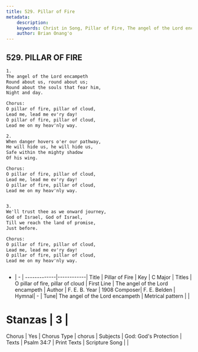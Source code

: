```yaml
---
title: 529. Pillar of Fire
metadata:
    description: 
    keywords: Christ in Song, Pillar of Fire, The angel of the Lord encampeth, O pillar of fire, pillar of cloud
    author: Brian Onang'o
---
```



## 529. PILLAR OF FIRE

```txt
1.
The angel of the Lord encampeth
Round about us, round about us;
Round about the souls that fear him,
Night and day.

Chorus:
O pillar of fire, pillar of cloud,
Lead me, lead me ev'ry day!
O pillar of fire, pillar of cloud,
Lead me on my heav'nly way.

2.
When danger hovers o'er our pathway,
He will hide us, he will hide us,
Safe within the mighty shadow 
Of his wing. 

Chorus:
O pillar of fire, pillar of cloud,
Lead me, lead me ev'ry day!
O pillar of fire, pillar of cloud,
Lead me on my heav'nly way.


3.
We'll trust thee as we onward journey,
God of Israel, God of Israel,
Till we reach the land of promise,
Just before. 

Chorus:
O pillar of fire, pillar of cloud,
Lead me, lead me ev'ry day!
O pillar of fire, pillar of cloud,
Lead me on my heav'nly way.



```

- |   -  |
-------------|------------|
Title | Pillar of Fire |
Key | C Major |
Titles | O pillar of fire, pillar of cloud |
First Line | The angel of the Lord encampeth |
Author | F. E. B.
Year | 1908
Composer| F. E. Belden |
Hymnal|  - |
Tune| The angel of the Lord encampeth |
Metrical pattern | |
# Stanzas | 3 |
Chorus | Yes |
Chorus Type | chorus |
Subjects | God: God's Protection |
Texts | Psalm 34:7 |
Print Texts | 
Scripture Song |  |
  
